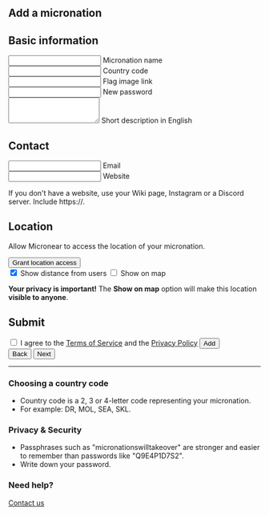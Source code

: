<section id="add">
  <h1>Add a micronation</h1>
    <form id="add__form" data-steps="3" action="#">
      <div class="form_step shown" data-step="0">
        <h2>Basic information</h2>
        <div class="mdl-textfield mdl-js-textfield mdl-textfield--floating-label">
          <input class="mdl-textfield__input" type="text" maxlength="256" id="add__mname" required="true" />
          <label class="mdl-textfield__label" for="add__mname">Micronation name</label>
        </div>
        <div class="mdl-textfield mdl-js-textfield mdl-textfield--floating-label">
            <input class="mdl-textfield__input uppercase" type="text" maxlength="4" id="add__code" required="true" autocomplete="country"/>
            <label class="mdl-textfield__label" for="add__code">Country code</label>
        </div>
        <div class="mdl-textfield mdl-js-textfield mdl-textfield--floating-label">
          <input class="mdl-textfield__input" type="url" maxlength="256" id="add__mflag" autocomplete="url" />
          <label class="mdl-textfield__label" for="add__mflag">Flag image link</label>
        </div>
        <div class="mdl-textfield mdl-js-textfield mdl-textfield--floating-label">
          <input class="mdl-textfield__input" type="password" maxlength="256" id="add__password" minlength="8" required="true" autocomplete="new-password" />
          <label class="mdl-textfield__label" for="add__password">New password</label>
        </div>
        <div class="mdl-textfield mdl-js-textfield">
          <textarea class="mdl-textfield__input" type="text" rows="3" id="add__description" maxlength="1000"></textarea>
          <label class="mdl-textfield__label" for="add__description">Short description in English</label>
        </div>
      </div>
      <div class="form_step" data-step="1">
        <h2>Contact</h2>
        <div>
          <input class="mdl-textfield__input" type="email" id="add__email" autocomplete="email" />
          <label class="mdl-textfield__label" for="add__email">Email</label>
        </div>
        <div>
          <input class="mdl-textfield__input" type="url" maxlength="256" id="add__mwebsite" autocomplete="url" />
          <label class="mdl-textfield__label" for="add__mwebsite">Website</label>
        </div>
        <p>If you don't have a website, use your Wiki page, Instagram or a Discord server. Include https://.</p>
      </div>
      <div class="form_step" data-step="2">
        <h2>Location</h2>
        <div id="location_notice">
          <p>Allow Micronear to access the location of your micronation.</p>
          <button id="location_button">
            Grant location access
          </button>
        </div>
        <input type="hidden" id="add__location">
        <label class="checkbox" for="add__distance">
          <input type="checkbox" id="add__distance" checked="" />
          <span>Show distance from users</span>
        </label>
        <label class="checkbox" for="add__coordinates">
          <input type="checkbox" id="add__coordinates"/>
          <span>Show on map</span>
        </label>
        <p id="locationprivacywarning" class="hidden">
          <strong>Your privacy is important!</strong>
          The <strong>Show on map</strong> option will make this location <strong>visible to anyone</strong>. <br>
        </p>
      </div>
      <div class="form_step" data-step="3">
        <h2>Submit</h2>
        <label class="checkbox" for="add__terms">
          <input type="checkbox" id="add__terms"/>
          <span>I agree to the <a href="/terms">Terms of Service</a> and the <a href="/privacy">Privacy Policy</a></span>
        </label>
        <button id="add__buy">
          Add
        </button>
      </div>
      <div class="form_controls">
        <button id="form_back">
          Back
        </button>
        <button id="form_next" class="accent">
          Next
        </button>
      </div>
    </form>
</section>
<hr>
<section id="tips">
  <h3>Choosing a country code</h3>
  <ul>
    <li>Country code is a 2, 3 or 4-letter code representing your micronation.</li>
    <li>For example: DR, MOL, SEA, SKL.</li>
  </ul>
  <h3>Privacy & Security</h3>
  <ul>
    <li>Passphrases such as "micronationswilltakeover" are stronger and easier to remember than passwords like "Q9E4P1D7S2".</li>
    <li>Write down your password.</li>
  </ul>
  <h3>Need help?</h3>
  <a href="/about" class="button">
    Contact us
  </a>
</section>